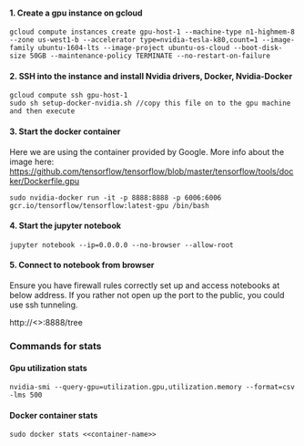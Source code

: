 #### 1. Create a gpu instance on gcloud
```
gcloud compute instances create gpu-host-1 --machine-type n1-highmem-8  --zone us-west1-b --accelerator type=nvidia-tesla-k80,count=1 --image-family ubuntu-1604-lts --image-project ubuntu-os-cloud --boot-disk-size 50GB --maintenance-policy TERMINATE --no-restart-on-failure
```

#### 2. SSH into the instance and install Nvidia drivers, Docker, Nvidia-Docker
```
gcloud compute ssh gpu-host-1
sudo sh setup-docker-nvidia.sh //copy this file on to the gpu machine and then execute
```

#### 3. Start the docker container 
Here we are using the container provided by Google. More info about the image here: https://github.com/tensorflow/tensorflow/blob/master/tensorflow/tools/docker/Dockerfile.gpu
```
sudo nvidia-docker run -it -p 8888:8888 -p 6006:6006 gcr.io/tensorflow/tensorflow:latest-gpu /bin/bash
```

#### 4. Start the jupyter notebook
```
jupyter notebook --ip=0.0.0.0 --no-browser --allow-root
```

#### 5. Connect to notebook from browser 
Ensure you have firewall rules correctly set up and access notebooks at below address. If you rather not open up the port to the public, you could use ssh tunneling. 

http://<<ip>>:8888/tree 

### Commands for stats

#### Gpu utilization stats
```
nvidia-smi --query-gpu=utilization.gpu,utilization.memory --format=csv -lms 500
```

#### Docker container stats 
```
sudo docker stats <<container-name>>
```

